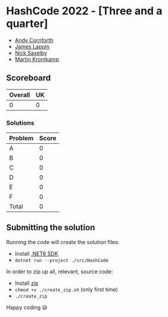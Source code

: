 # HashCode 2022 - [Three and a quarter]

- [Andy Cornforth](https://github.com/andycornforth)
- [James Lappin](https://github.com/James-Lappin)
- [Nick Saxelby](https://github.com/nsaxelby)
- [Martin Kromkamp](https://github.com/mkromkamp)

## Scoreboard

|Overall|UK|
|---|---|
|0|0|

### Solutions

|Problem|Score|
|---|---|
|A|0|
|B|0|
|C|0|
|D|0|
|E|0|
|F|0|
|Total|0|

## Submitting the solution

Running the code will create the solution files:
- Install [.NET6 SDK]()
- `dotnet run --project ./src/HashCode`

In order to zip up all, relevant, source code:
- Install [zip]()
- `chmod +x ./create_zip.sh` (only first time)
- `./create_zip`

Happy coding 😃 
